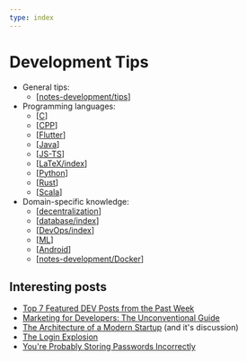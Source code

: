 ```yaml
---
type: index
---
```


# Development Tips

- General tips:
  - [[notes-development/tips]]
- Programming languages:
  - [[C]]
  - [[CPP]]
  - [[Flutter]]
  - [[Java]]
  - [[JS-TS]]
  - [[LaTeX/index]]
  - [[Python]]
  - [[Rust]]
  - [[Scala]]
- Domain-specific knowledge:
  - [[decentralization]]
  - [[database/index]]
  - [[DevOps/index]]
  - [[ML]]
  - [[Android]]
  - [[notes-development/Docker]]

## Interesting posts

- [Top 7 Featured DEV Posts from the Past Week](https://dev.to/devteam/top-7-featured-dev-posts-from-the-past-week-33i3)
- [Marketing for Developers: The Unconventional Guide](https://dev.to/inovak/marketing-for-developers-the-unconventional-guide-3a1j)
- [The Architecture of a Modern Startup](https://betterprogramming.pub/architecture-of-modern-startup-abaec235c2eb) (and it's discussion)
- [The Login Explosion](https://blog.codinghorror.com/the-login-explosion/)
- [You're Probably Storing Passwords Incorrectly](https://blog.codinghorror.com/youre-probably-storing-passwords-incorrectly/)

[//begin]: # "Autogenerated link references for markdown compatibility"
[notes-development/tips]: tips.md "General Development Tips"
[C]: C.md "C"
[CPP]: CPP.md "C++"
[Flutter]: Flutter.md "Flutter"
[Java]: Java.md "Java Development"
[JS-TS]: JS-TS.md "JavaScript/TypeScript Development"
[LaTeX/index]: LaTeX/index.md "$\LaTeX$"
[Python]: Python.md "Python"
[Rust]: Rust.md "Rust Development"
[Scala]: Scala.md "Scala"
[decentralization]: decentralization.md "Decentralization Related"
[database/index]: database/index.md "Database related development"
[DevOps/index]: DevOps/index.md "DevOps Related"
[ML]: ML.md "Machine Learning"
[Android]: Android.md "Android"
[notes-development/Docker]: Docker.md "Docker Application Development"
[//end]: # "Autogenerated link references"
